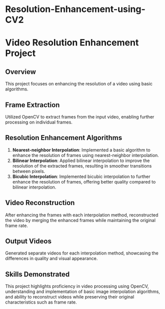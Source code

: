 # Resolution-Enhancement-using-CV2

# Video Resolution Enhancement Project

## Overview
This project focuses on enhancing the resolution of a video using basic algorithms.

## Frame Extraction
Utilized OpenCV to extract frames from the input video, enabling further processing on individual frames.

## Resolution Enhancement Algorithms
1. **Nearest-neighbor Interpolation**: Implemented a basic algorithm to enhance the resolution of frames using nearest-neighbor interpolation.
2. **Bilinear Interpolation**: Applied bilinear interpolation to improve the resolution of the extracted frames, resulting in smoother transitions between pixels.
3. **Bicubic Interpolation**: Implemented bicubic interpolation to further enhance the resolution of frames, offering better quality compared to bilinear interpolation.

## Video Reconstruction
After enhancing the frames with each interpolation method, reconstructed the video by merging the enhanced frames while maintaining the original frame rate. 

## Output Videos
Generated separate videos for each interpolation method, showcasing the differences in quality and visual appearance.

## Skills Demonstrated
This project highlights proficiency in video processing using OpenCV, understanding and implementation of basic image interpolation algorithms, and ability to reconstruct videos while preserving their original characteristics such as frame rate.
